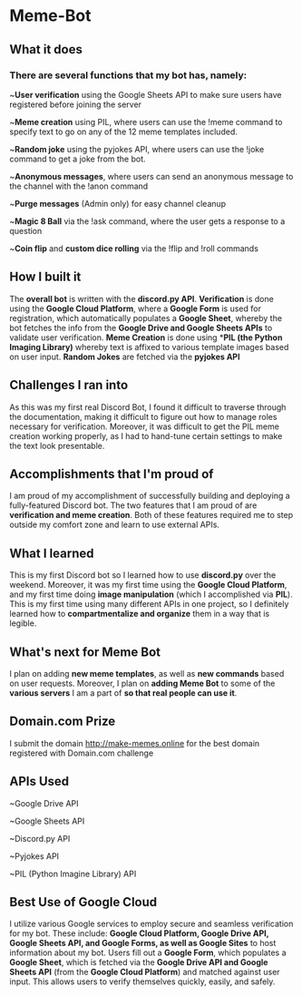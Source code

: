 # Meme-Bot
## What it does
### There are several functions that my bot has, namely:
~**User verification** using the Google Sheets API to make sure users have registered before joining the server

~**Meme creation** using PIL, where users can use the !meme command to specify text to go on any of the 12 meme templates included.

~**Random joke** using the pyjokes API, where users can use the !joke command to get a joke from the bot.

~**Anonymous messages**, where users can send an anonymous message to the channel with the !anon command

~**Purge messages** (Admin only) for easy channel cleanup

~**Magic 8 Ball** via the !ask command, where the user gets a response to a question

~**Coin flip** and **custom dice rolling** via the !flip and !roll commands

## How I built it
The **overall bot** is written with the **discord.py API**.
**Verification** is done using the **Google Cloud Platform**, where a **Google Form** is used for registration, which automatically populates a **Google Sheet**, whereby the bot fetches the info from the **Google Drive and Google Sheets APIs** to validate user verification.
**Meme Creation** is done using ***PIL (the Python Imaging Library)** whereby text is affixed to various template images based on user input.
**Random Jokes** are fetched via the **pyjokes API**

## Challenges I ran into
As this was my first real Discord Bot, I found it difficult to traverse through the documentation, making it difficult to figure out how to manage roles necessary for verification.
Moreover, it was difficult to get the PIL meme creation working properly, as I had to hand-tune certain settings to make the text look presentable.

## Accomplishments that I'm proud of
I am proud of my accomplishment of successfully building and deploying a fully-featured Discord bot.
The two features that I am proud of are **verification and meme creation**. Both of these features required me to step outside my comfort zone and learn to use external APIs. 

## What I learned
This is my first Discord bot so I learned how to use **discord.py** over the weekend.
Moreover, it was my first time using the **Google Cloud Platform**, and my first time doing **image manipulation** (which I accomplished via **PIL**).
This is my first time using many different APIs in one project, so I definitely learned how to **compartmentalize and organize** them in a way that is legible.

## What's next for Meme Bot
I plan on adding **new meme templates**, as well as **new commands** based on user requests. Moreover, I plan on **adding Meme Bot** to some of the **various servers** I am a part of **so that real people can use it**.

## Domain.com Prize
I submit the domain http://make-memes.online for the best domain registered with Domain.com challenge

## APIs Used
~Google Drive API

~Google Sheets API

~Discord.py API

~Pyjokes API

~PIL (Python Imagine Library) API

## Best Use of Google Cloud
I utilize various Google services to employ secure and seamless verification for my bot.
These include: **Google Cloud Platform, Google Drive API, Google Sheets API, and Google Forms, as well as Google Sites** to host information about my bot.
Users fill out a **Google Form**, which populates a **Google Sheet**, which is fetched via the **Google Drive API and Google Sheets API** (from the **Google Cloud Platform**) and matched against user input. This allows users to verify themselves quickly, easily, and safely.
